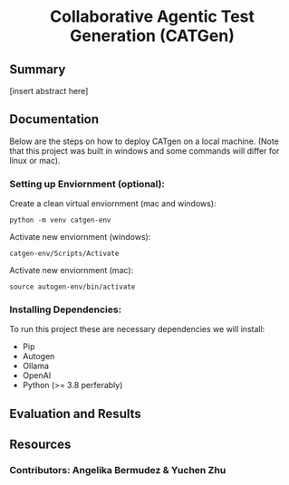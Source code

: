 # <p style="text-align: center;">**C**ollaborative **A**gentic **T**est Generation (CATGen)</p>

## Summary
[insert abstract here]

## Documentation
Below are the steps on how to deploy CATgen on a local machine. (Note that this project was built in windows and some commands will differ for linux or mac).
### Setting up Enviornment (optional):
Create a clean virtual enviornment (mac and windows):
```
python -m venv catgen-env
```
Activate new enviornment (windows):
```
catgen-env/Scripts/Activate
```
Activate new enviornment (mac):
```
source autogen-env/bin/activate
```
### Installing Dependencies:
To run this project these are necessary dependencies we will install:
* Pip
* Autogen 
* Ollama
* OpenAI
* Python (>= 3.8 perferably)

## Evaluation and Results

## Resources

### Contributors: Angelika Bermudez & Yuchen Zhu



